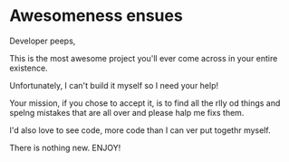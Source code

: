 # Awesomeness ensues

Developer peeps,

This is the most awesome project you'll ever come across in your entire existence.

Unfortunately, I can't build it myself so I need your help! 

Your mission, if you chose to accept it, is to find all the rlly od things and spelng mistakes that are
all over and please halp me fixs them.

I'd also love to see code, more code than I can ver put togethr myself.

There is nothing new.
ENJOY!
